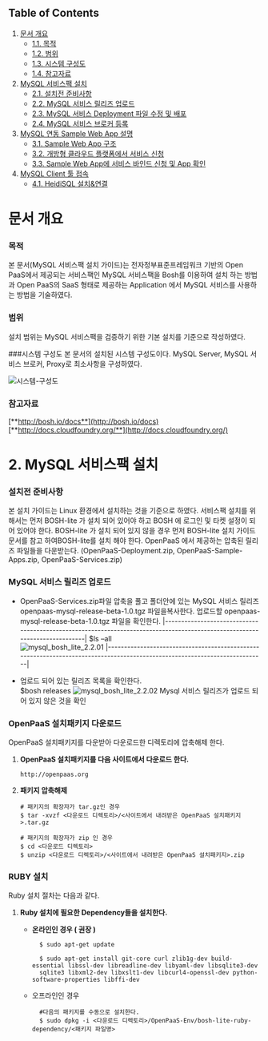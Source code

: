 ## Table of Contents
1. [문서 개요](#문서-개요)
     * [1.1. 목적](#목적)
     * [1.2. 범위](#범위)
     * [1.3. 시스템 구성도](#시스템-구성도)
     * [1.4. 참고자료](#참고자료)
2. [MySQL 서비스팩 설치](#MySQL-서비스팩-설치)
     * [2.1. 설치전 준비사항](#설치전-준비사항)
     * [2.2. MySQL 서비스 릴리즈 업로드](#MySQL-서비스-릴리즈-업로드)
     * [2.3. MySQL 서비스 Deployment 파일 수정 및 배포](#MySQL-서비스-Deployment-파일-수정-및-배포)
     * [2.4. MySQL 서비스 브로커 등록](#MySQL-서비스-브로커-등록)
3. [MySQL 연동 Sample Web App 설명](#MySQL-연동-Sample-Web-App-설명)
     * [3.1. Sample Web App 구조](#Sample-Web-App-구조)
     * [3.2. 개방형 클라우드 플랫폼에서 서비스 신청](#개방형-클라우드-플랫폼에서-서비스-신청)
     * [3.3. Sample Web App에 서비스 바인드 신청 및 App 확인](#Sample-Web-App에-서비스-바인드-신청-및-App-확인)
4. [MySQL Client 툴 접속](#MySQL-Client-툴-접속)
     * [4.1. HeidiSQL 설치&연결](#HeidiSQL-설치&연결)


# 문서 개요

### 목적
      
본 문서(MySQL 서비스팩 설치 가이드)는 전자정부표준프레임워크 기반의 Open PaaS에서 제공되는 서비스팩인 MySQL 서비스팩을 Bosh를 이용하여 설치 하는 방법과 Open PaaS의 SaaS 형태로 제공하는 Application 에서 MySQL 서비스를 사용하는 방법을 기술하였다.


### 범위 

설치 범위는 MySQL 서비스팩을 검증하기 위한 기본 설치를 기준으로 작성하였다. 

###시스템 구성도
본 문서의 설치된 시스템 구성도이다. MySQL Server, MySQL 서비스 브로커, Proxy로 최소사항을 구성하였다.

![시스템-구성도](https://github.com/OpenPaaSRnD/Documents/blob/master/images/openpass-service/mysql/mysql_bosh_lite/mysql_bosh_lite_1.3.01.png)

### 참고자료
[**http://bosh.io/docs**](http://bosh.io/docs)
[**http://docs.cloudfoundry.org/**](http://docs.cloudfoundry.org/)

# 2.	MySQL 서비스팩 설치

### 설치전 준비사항 
본 설치 가이드는 Linux 환경에서 설치하는 것을 기준으로 하였다.
서비스팩 설치를 위해서는 먼저 BOSH-lite 가 설치 되어 있어야 하고 BOSH 에 로그인 및 타켓 설정이 되어 있어야 한다.
BOSH-lite 가 설치 되어 있지 않을 경우 먼저 BOSH-lite 설치 가이드 문서를 참고 하여BOSH-lite를 설치 해야 한다.
OpenPaaS 에서 제공하는 압축된 릴리즈 파일들을 다운받는다. (OpenPaaS-Deployment.zip, OpenPaaS-Sample-Apps.zip, OpenPaaS-Services.zip)

### MySQL 서비스 릴리즈 업로드
-   OpenPaaS-Services.zip파일 압축을 풀고 폴더안에 있는 MySQL 서비스 릴리즈 openpaas-mysql-release-beta-1.0.tgz 파일을복사한다.
업로드할 openpaas-mysql-release-beta-1.0.tgz 파일을 확인한다.
|---------------------------------------------------------------------------------------------------------------------------|
$ls –all	
![mysql_bosh_lite_2.2.01](https://github.com/OpenPaaSRnD/Documents/blob/master/images/openpass-service/mysql/mysql_bosh_lite/mysql_bosh_lite_2.2.01.png)
|---------------------------------------------------------------------------------------------------------------------------|
	
-	업로드 되어 있는 릴리즈 목록을 확인한다.  
$bosh releases
![mysql_bosh_lite_2.2.02](https://github.com/OpenPaaSRnD/Documents/blob/master/images/openpass-service/mysql/mysql_bosh_lite/mysql_bosh_lite_2.2.02.png)
Mysql 서비스 릴리즈가 업로드 되어 있지 않은 것을 확인








### OpenPaaS 설치패키지 다운로드 

OpenPaaS 설치패키지를 다운받아 다운로드한 디렉토리에 압축해제 한다.

1.  **OpenPaaS 설치패키지를 다음 사이트에서 다운로드 한다.**

  
		http://openpaas.org
  


2.  **패키지 압축해제**

  
  		# 패키지의 확장자가 tar.gz인 경우
  		$ tar -xvzf <다운로드 디렉토리>/<사이트에서 내려받은 OpenPaaS 설치패키지>.tar.gz

  		# 패키지의 확장자가 zip 인 경우
  		$ cd <다운로드 디렉토리>
  		$ unzip <다운로드 디렉토리>/<사이트에서 내려받은 OpenPaaS 설치패키지>.zip


### RUBY 설치
    
Ruby 설치 절차는 다음과 같다.

1.  **Ruby 설치에 필요한 Dependency들을 설치한다.**


	- **온라인인 경우 ( 권장 )**


			$ sudo apt-get update

			$ sudo apt-get install git-core curl zlib1g-dev build-essential libssl-dev libreadline-dev libyaml-dev libsqlite3-dev  
			sqlite3 libxml2-dev libxslt1-dev libcurl4-openssl-dev python-software-properties libffi-dev


	- 오프라인인 경우
	
			#다음의 패키지를 수동으로 설치한다.
	  		$ sudo dpkg -i <다운로드 디렉토리>/OpenPaaS-Env/bosh-lite-ruby-dependency/<패키지 파일명>

